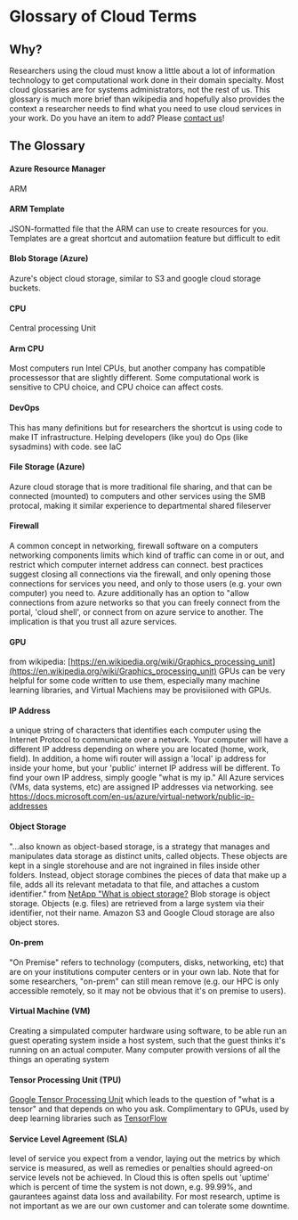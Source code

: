 # Glossary of Cloud Terms

## Why?

Researchers using the cloud must know a little about a lot of information technology to get computational work done in their domain specialty.   Most cloud glossaries are for systems administrators, not the rest of us.  This glossary is much more brief than wikipedia and hopefully also provides the context a researcher needs to find what you need to use cloud services in your work.    Do you have an item to add? Please [contact us](contact.md)! 

## The Glossary

#### Azure Resource Manager
ARM

#### ARM Template
JSON-formatted file that the ARM can use to create resources for you.  Templates are a great shortcut and automatiion feature but difficult to edit 

#### Blob Storage (Azure)
Azure's object cloud storage, similar to S3 and google cloud storage buckets.  

#### CPU
Central processing Unit

#### Arm CPU
Most computers run Intel CPUs, but another company has compatible processessor that are slightly different.  Some computational work is sensitive to CPU choice, and CPU choice can affect costs.  

#### DevOps
This has many definitions but for researchers the shortcut is using code to make IT infrastructure.  Helping developers (like you) do Ops (like sysadmins) with code.   see IaC

#### File Storage (Azure)
Azure cloud storage that is more traditional file sharing, and that can be connected (mounted) to computers and other services using the SMB protocal, making it similar experience to departmental shared fileserver

#### Firewall
A common concept in networking, firewall software on a computers networking components limits which kind of traffic can come in or out, and restrict which computer internet address can connect.    best practices suggest closing all connections via the firewall, and only opening those connections for services you need, and only to those users (e.g. your own computer) you need to.    Azure additionally has an option to "allow connections from azure networks so that you can freely connect from the portal, 'cloud shell', or connect from on azure service to another.   The implication is that you trust all azure services. 


#### GPU 
from wikipedia: [https://en.wikipedia.org/wiki/Graphics_processing_unit](https://en.wikipedia.org/wiki/Graphics_processing_unit)  GPUs can be very helpful for some code written to use them, especially many machine learning libraries, and Virtual Machiens may be provisiioned with GPUs.  

#### IP Address
a unique string of characters that identifies each computer using the Internet Protocol to communicate over a network.   Your computer will have a different IP address depending on where you are located (home, work, field).   In addition, a home wifi router will assign a 'local' ip address for inside your home, but your 'public' internet IP address will be different.  To find your own IP address, simply google "what is my ip."   All Azure services (VMs, data systems, etc) are assigned IP addresses via networking.  see https://docs.microsoft.com/en-us/azure/virtual-network/public-ip-addresses

 
#### Object Storage
"...also known as object-based storage, is a strategy that manages and manipulates data storage as distinct units, called objects. These objects are kept in a single storehouse and are not ingrained in files inside other folders. Instead, object storage combines the pieces of data that make up a file, adds all its relevant metadata to that file, and attaches a custom identifier." from [NetApp "What is object storage?](https://www.netapp.com/data-storage/storagegrid/what-is-object-storage/)    Blob storage is object storage.   Objects (e.g. files) are retrieved from a large system via their identifier, not their name.   Amazon S3 and Google Cloud storage are also object stores.  

#### On-prem
"On Premise" refers to technology (computers, disks, networking, etc) that are on your institutions computer centers or in your own lab.   Note that for some researchers, "on-prem" can still mean remove (e.g. our HPC is only accessible remotely, so it may not be obvious that it's on premise to users).  

#### Virtual Machine (VM)
Creating a simpulated computer hardware using software, to be able run an guest operating system inside a host system, such that the guest thinks it's running on an actual computer.   Many computer prowith versions of all the things an operating system

#### Tensor Processing Unit (TPU)
[Google Tensor Processing Unit](https://en.wikipedia.org/wiki/Tensor_Processing_Unit) which leads to the question of "what is a tensor" and that depends on who you ask.  Complimentary to GPUs, used by deep learning libraries such as [TensorFlow]()

#### Service Level Agreement (SLA)
level of service you expect from a vendor, laying out the metrics by which service is measured, as well as remedies or penalties should agreed-on service levels not be achieved.  In Cloud this is often spells out 'uptime' which is percent of time the system is not down, e.g. 99.99%, and gaurantees against data loss and availability.   For most research, uptime is not important as we are our own customer and can tolerate some downtime.   

